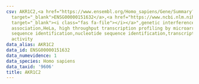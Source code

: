 ```yaml
---
csv: AKR1C2,<a href="https://www.ensembl.org/Homo_sapiens/Gene/Summary?db=core;g=ENSG00000151632"
  target="_blank">ENSG00000151632</a>,<a href="https://www.ncbi.nlm.nih.gov/pubmed/17216044"
  target="_blank"><i class="fas fa-file"></i></a>",genetic interference,functional
  association,HeLa, high throughput transcription profiling by microarray,nucleotide
  sequence identification,nucleotide sequence identification,transcriptional regulation,down-regulates
  activity
data_alias: AKR1C2
data_id: ENSG00000151632
data_numevidence: 1
data_species: Homo sapiens
data_taxid: '9606'
title: AKR1C2
---
```

